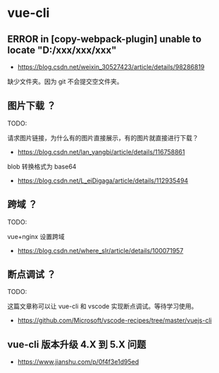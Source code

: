 # vue-cli

## ERROR in [copy-webpack-plugin] unable to locate "D:/xxx/xxx/xxx"

- https://blog.csdn.net/weixin_30527423/article/details/98286819

缺少文件夹。因为 git 不会提交空文件夹。

## 图片下载 ？

TODO:

请求图片链接，为什么有的图片直接展示，有的图片就直接进行下载？

- https://blog.csdn.net/lan_yangbi/article/details/116758861

blob 转换格式为 base64

- https://blog.csdn.net/L_eiDigaga/article/details/112935494

## 跨域 ？

TODO:

vue+nginx 设置跨域

- https://blog.csdn.net/where_slr/article/details/100071957

## 断点调试 ？

TODO:

这篇文章称可以让 vue-cli 和 vscode 实现断点调试。等待学习使用。

- https://github.com/Microsoft/vscode-recipes/tree/master/vuejs-cli

## vue-cli 版本升级 4.X 到 5.X 问题

- https://www.jianshu.com/p/0f4f3e1d95ed

